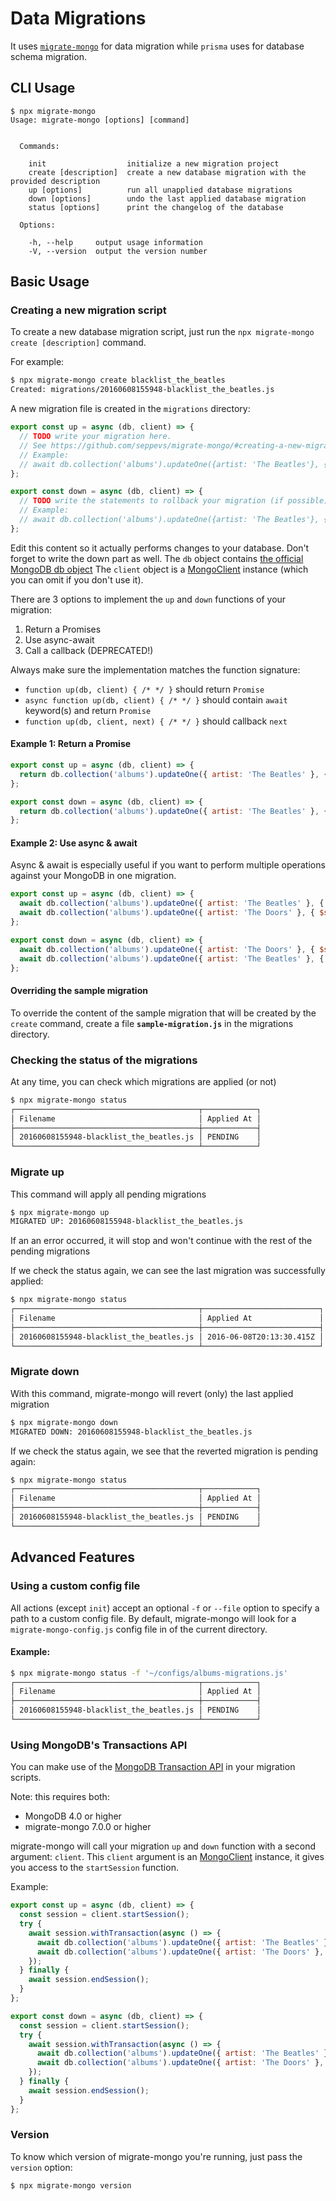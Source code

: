 # Data Migrations

It uses [`migrate-mongo`](https://github.com/seppevs/migrate-mongo) for data migration while `prisma` uses for database schema migration.

## CLI Usage

```
$ npx migrate-mongo
Usage: migrate-mongo [options] [command]


  Commands:

    init                  initialize a new migration project
    create [description]  create a new database migration with the provided description
    up [options]          run all unapplied database migrations
    down [options]        undo the last applied database migration
    status [options]      print the changelog of the database

  Options:

    -h, --help     output usage information
    -V, --version  output the version number
```

## Basic Usage

### Creating a new migration script

To create a new database migration script, just run the `npx migrate-mongo create [description]` command.

For example:

```bash
$ npx migrate-mongo create blacklist_the_beatles
Created: migrations/20160608155948-blacklist_the_beatles.js
```

A new migration file is created in the `migrations` directory:

```javascript
export const up = async (db, client) => {
  // TODO write your migration here.
  // See https://github.com/seppevs/migrate-mongo/#creating-a-new-migration-script
  // Example:
  // await db.collection('albums').updateOne({artist: 'The Beatles'}, {$set: {blacklisted: true}});
};

export const down = async (db, client) => {
  // TODO write the statements to rollback your migration (if possible)
  // Example:
  // await db.collection('albums').updateOne({artist: 'The Beatles'}, {$set: {blacklisted: false}});
};
```

Edit this content so it actually performs changes to your database. Don't forget to write the down part as well.
The `db` object contains [the official MongoDB db object](https://www.npmjs.com/package/mongodb)
The `client` object is a [MongoClient](https://mongodb.github.io/node-mongodb-native/3.3/api/MongoClient.html) instance (which you can omit if you don't use it).

There are 3 options to implement the `up` and `down` functions of your migration:

1. Return a Promises
2. Use async-await
3. Call a callback (DEPRECATED!)

Always make sure the implementation matches the function signature:

- `function up(db, client) { /* */ }` should return `Promise`
- `async function up(db, client) { /* */ }` should contain `await` keyword(s) and return `Promise`
- `function up(db, client, next) { /* */ }` should callback `next`

#### Example 1: Return a Promise

```javascript
export const up = async (db, client) => {
  return db.collection('albums').updateOne({ artist: 'The Beatles' }, { $set: { blacklisted: true } });
};

export const down = async (db, client) => {
  return db.collection('albums').updateOne({ artist: 'The Beatles' }, { $set: { blacklisted: false } });
};
```

#### Example 2: Use async & await

Async & await is especially useful if you want to perform multiple operations against your MongoDB in one migration.

```javascript
export const up = async (db, client) => {
  await db.collection('albums').updateOne({ artist: 'The Beatles' }, { $set: { blacklisted: true } });
  await db.collection('albums').updateOne({ artist: 'The Doors' }, { $set: { stars: 5 } });
};

export const down = async (db, client) => {
  await db.collection('albums').updateOne({ artist: 'The Doors' }, { $set: { stars: 0 } });
  await db.collection('albums').updateOne({ artist: 'The Beatles' }, { $set: { blacklisted: false } });
};
```

#### Overriding the sample migration

To override the content of the sample migration that will be created by the `create` command,
create a file **`sample-migration.js`** in the migrations directory.

### Checking the status of the migrations

At any time, you can check which migrations are applied (or not)

```bash
$ npx migrate-mongo status
┌─────────────────────────────────────────┬────────────┐
│ Filename                                │ Applied At │
├─────────────────────────────────────────┼────────────┤
│ 20160608155948-blacklist_the_beatles.js │ PENDING    │
└─────────────────────────────────────────┴────────────┘

```

### Migrate up

This command will apply all pending migrations

```bash
$ npx migrate-mongo up
MIGRATED UP: 20160608155948-blacklist_the_beatles.js
```

If an an error occurred, it will stop and won't continue with the rest of the pending migrations

If we check the status again, we can see the last migration was successfully applied:

```bash
$ npx migrate-mongo status
┌─────────────────────────────────────────┬──────────────────────────┐
│ Filename                                │ Applied At               │
├─────────────────────────────────────────┼──────────────────────────┤
│ 20160608155948-blacklist_the_beatles.js │ 2016-06-08T20:13:30.415Z │
└─────────────────────────────────────────┴──────────────────────────┘
```

### Migrate down

With this command, migrate-mongo will revert (only) the last applied migration

```bash
$ npx migrate-mongo down
MIGRATED DOWN: 20160608155948-blacklist_the_beatles.js
```

If we check the status again, we see that the reverted migration is pending again:

```bash
$ npx migrate-mongo status
┌─────────────────────────────────────────┬────────────┐
│ Filename                                │ Applied At │
├─────────────────────────────────────────┼────────────┤
│ 20160608155948-blacklist_the_beatles.js │ PENDING    │
└─────────────────────────────────────────┴────────────┘
```

## Advanced Features

### Using a custom config file

All actions (except `init`) accept an optional `-f` or `--file` option to specify a path to a custom config file.
By default, migrate-mongo will look for a `migrate-mongo-config.js` config file in of the current directory.

#### Example:

```bash
$ npx migrate-mongo status -f '~/configs/albums-migrations.js'
┌─────────────────────────────────────────┬────────────┐
│ Filename                                │ Applied At │
├─────────────────────────────────────────┼────────────┤
│ 20160608155948-blacklist_the_beatles.js │ PENDING    │
└─────────────────────────────────────────┴────────────┘

```

### Using MongoDB's Transactions API

You can make use of the [MongoDB Transaction API](https://docs.mongodb.com/manual/core/transactions/) in your migration scripts.

Note: this requires both:

- MongoDB 4.0 or higher
- migrate-mongo 7.0.0 or higher

migrate-mongo will call your migration `up` and `down` function with a second argument: `client`.
This `client` argument is an [MongoClient](https://mongodb.github.io/node-mongodb-native/3.3/api/MongoClient.html) instance, it gives you access to the `startSession` function.

Example:

```javascript
export const up = async (db, client) => {
  const session = client.startSession();
  try {
    await session.withTransaction(async () => {
      await db.collection('albums').updateOne({ artist: 'The Beatles' }, { $set: { blacklisted: true } }, { session });
      await db.collection('albums').updateOne({ artist: 'The Doors' }, { $set: { stars: 5 } }, { session });
    });
  } finally {
    await session.endSession();
  }
};

export const down = async (db, client) => {
  const session = client.startSession();
  try {
    await session.withTransaction(async () => {
      await db.collection('albums').updateOne({ artist: 'The Beatles' }, { $set: { blacklisted: false } }, { session });
      await db.collection('albums').updateOne({ artist: 'The Doors' }, { $set: { stars: 0 } }, { session });
    });
  } finally {
    await session.endSession();
  }
};
```

### Version

To know which version of migrate-mongo you're running, just pass the `version` option:

```bash
$ npx migrate-mongo version
```

